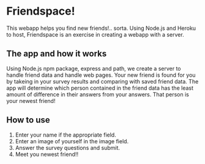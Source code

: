 # Friendspace!

This webapp helps you find new friends!.. sorta. Using Node.js and Heroku to host, Friendspace is an exercise in creating a webapp with a server.

## The app and how it works

Using Node.js npm package, express and path, we create a server to handle friend data and handle web pages. Your new friend is found for you by takeing in your survey results and comparing with saved friend data. The app will determine which person contained in the friend data has the least amount of difference in their answers from your answers. That person is your newest friend!

## How to use

1. Enter your name if the appropriate field.
2. Enter an image of yourself in the image field.
3. Answer the survey questions and submit.
4. Meet you newest friend!!

